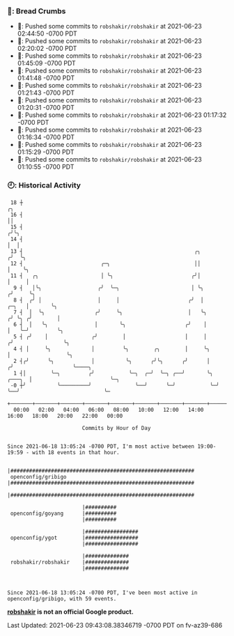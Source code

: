 ### 🍞: Bread Crumbs

 * 🚢: Pushed some commits to `robshakir/robshakir` at 2021-06-23 02:44:50 -0700 PDT
 * 🚢: Pushed some commits to `robshakir/robshakir` at 2021-06-23 02:20:02 -0700 PDT
 * 🚢: Pushed some commits to `robshakir/robshakir` at 2021-06-23 01:45:09 -0700 PDT
 * 🚢: Pushed some commits to `robshakir/robshakir` at 2021-06-23 01:41:48 -0700 PDT
 * 🚢: Pushed some commits to `robshakir/robshakir` at 2021-06-23 01:21:43 -0700 PDT
 * 🚢: Pushed some commits to `robshakir/robshakir` at 2021-06-23 01:20:31 -0700 PDT
 * 🚢: Pushed some commits to `robshakir/robshakir` at 2021-06-23 01:17:32 -0700 PDT
 * 🚢: Pushed some commits to `robshakir/robshakir` at 2021-06-23 01:16:34 -0700 PDT
 * 🚢: Pushed some commits to `robshakir/robshakir` at 2021-06-23 01:15:29 -0700 PDT
 * 🚢: Pushed some commits to `robshakir/robshakir` at 2021-06-23 01:10:55 -0700 PDT

### 🕘: Historical Activity
```
 18 ┼                                                                                 ╭╮
 16 ┤                                                                                 ││
 15 ┤                                                                                ╭╯╰╮
 14 ┤                                                                                │  │
 13 ┤                                                       ╭╮                      ╭╯  ╰╮
 12 ┤                         ╭─╮                           ││                      │    ╰╮
 11 ┤   ╭╮                    │ ╰╮                         ╭╯│                      │     │
  9 ┤   │╰╮                  ╭╯  ╰─╮                       │ ╰╮                    ╭╯     ╰╮
  8 ┤  ╭╯ │                  │     │                      ╭╯  │              ╭─╮   │       ╰╮
  7 ┤  │  ╰╮                ╭╯     ╰╮                     │   ╰╮            ╭╯ ╰╮ ╭╯        │
  6 ┤  │   ╰╮               │       ╰╮                   ╭╯    │            │   ╰─╯         ╰╮
  5 ┤ ╭╯    │              ╭╯        │                   │     │           ╭╯                ╰╮
  4 ┤ │     ╰╮             │         ╰╮        ╭╮        │     ╰╮          │                  ╰╮
  2 ┤╭╯      ╰╮            │          ╰╮      ╭╯╰╮      ╭╯      │         ╭╯                   ╰────╮
  1 ┤│        ╰─╮         ╭╯           ╰─╮  ╭─╯  ╰─╮ ╭──╯       ╰╮ ╭───╮  │                         ╰─╮
 -0 ┼╯          ╰─────────╯              ╰──╯      ╰─╯           ╰─╯   ╰──╯                           ╰─
    +───────+───────+───────+───────+───────+───────+───────+───────+───────+───────+───────+───────+────
  00:00   02:00   04:00   06:00   08:00   10:00   12:00   14:00   16:00   18:00   20:00   22:00   00:00   

						Commits by Hour of Day


Since 2021-06-18 13:05:24 -0700 PDT, I'm most active between 19:00-19:59 - with 18 events in that hour.

```



```
                        |###########################################################
 openconfig/gribigo     |###########################################################
                        |###########################################################

                        |##########
 openconfig/goyang      |##########
                        |##########

                        |#################
 openconfig/ygot        |#################
                        |#################

                        |##############
 robshakir/robshakir    |##############
                        |##############



Since 2021-06-18 13:05:24 -0700 PDT, I've been most active in openconfig/gribigo, with 59 events.

```
**[robshakir](mailto:robjs@google.com) is not an official Google product.**


Last Updated: 2021-06-23 09:43:08.38346719 -0700 PDT on fv-az39-686
